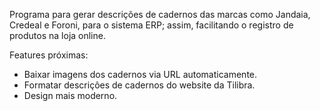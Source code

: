 Programa para gerar descrições de cadernos das marcas como Jandaia, Credeal e Foroni, para o sistema ERP; assim, facilitando o registro de produtos na loja online.

Features próximas:
 - Baixar imagens dos cadernos via URL automaticamente.
 - Formatar descrições de cadernos do website da Tilibra.
 - Design mais moderno.
